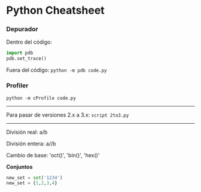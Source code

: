 # Python Cheatsheet

### Depurador

Dentro del código:
```python
import pdb
pdb.set_trace()
```
Fuera del código:
`python -m pdb code.py`

### Profiler

`python -m cProfile code.py`

***

Para pasar de versiones 2.x a 3.x: `script 2to3.py`

***

División real: a/b

División entera: a//b

Cambio de base: 'oct()', 'bin()', 'hex()'

**Conjuntos**

```python
new_set = set('1234')
new_set = {1,2,3,4}
```
